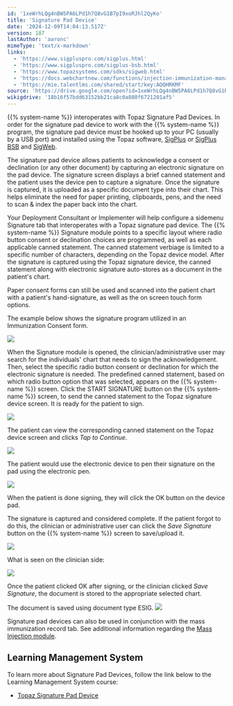 ```yaml
---
id: '1xeWrhLQg4nBW5PA6LPd1h7Q8vG1B7pI9xoRJhl2QyKo'
title: 'Signature Pad Device'
date: '2024-12-09T14:04:13.517Z'
version: 187
lastAuthor: 'aaronc'
mimeType: 'text/x-markdown'
links:
  - 'https://www.sigpluspro.com/sigplus.html'
  - 'https://www.sigpluspro.com/sigplus-bsb.html'
  - 'https://www.topazsystems.com/sdks/sigweb.html'
  - 'https://docs.webchartnow.com/functions/injection-immunization-management/injection-program-tab-recording-mass-injections/'
  - 'https://mie.talentlms.com/shared/start/key:AQQHRKMF'
source: 'https://drive.google.com/open?id=1xeWrhLQg4nBW5PA6LPd1h7Q8vG1B7pI9xoRJhl2QyKo'
wikigdrive: '18b16f57bdd63152bb21ca8c0a880f6721201af5'
---
```

{{% system-name %}} interoperates with Topaz Signature Pad Devices.  In order for the signature pad device to work with the {{% system-name %}} program, the signature pad device must be hooked up to your PC (usually by a USB port) and installed using the Topaz software, [SigPlus](https://www.sigpluspro.com/sigplus.html) or [SigPlus BSB](https://www.sigpluspro.com/sigplus-bsb.html) and [SigWeb](https://www.topazsystems.com/sdks/sigweb.html).

The signature pad device allows patients to acknowledge a consent or declination (or any other document) by capturing an electronic signature on the pad device. The signature screen displays a brief canned statement and the patient uses the device pen to capture a signature. Once the signature is captured, it is uploaded as a specific document type into their chart. This helps eliminate the need for paper printing, clipboards, pens, and the need to scan & index the paper back into the chart.

Your Deployment Consultant or Implementer will help configure a sidemenu Signature tab that interoperates with a Topaz signature pad device.  The {{% system-name %}} Signature module points to a specific layout where radio button consent or declination choices are programmed, as well as each applicable canned statement. The canned statement verbiage is limited to a specific number of characters, depending on the Topaz device model.  After the signature is captured using the Topaz signature device, the canned statement along with electronic signature auto-stores as a document in the patient's chart.

Paper consent forms can still be used and scanned into the patient chart with a patient's hand-signature, as well as the on screen touch form options.

The example below shows the signature program utilized in an Immunization Consent form.

![](../signature-pad-device.assets/a5c60a8a1634c8473132665402b9f8fe.png)

When the Signature module is opened, the clinician/administrative user may search for the individuals' chart that needs to sign the acknowledgement. Then, select the specific radio button consent or declination for which the electronic signature is needed.  The predefined canned statement, based on which radio button option that was selected, appears on the {{% system-name %}} screen. Click the START SIGNATURE button on the {{% system-name %}} screen, to send the canned statement to the Topaz signature device screen. It is ready for the patient to sign.

![](../signature-pad-device.assets/e138e7a64dec9093565350b916aeaa86.png)

The patient can view the corresponding canned statement on the Topaz device screen and clicks *Tap to Continue*.

![](../signature-pad-device.assets/1c140a296726a58014aa22ed39cc2634.png)

The patient would use the electronic device to pen their signature on the pad using the electronic pen.

![](../signature-pad-device.assets/12bc33dfd5c4721e6326cbdfc860d6b6.png)

When the patient is done signing, they will click the OK button on the device pad.

The signature is captured and considered complete.  If the patient forgot to do this, the clinician or administrative user can click the *Save Signature* button on the {{% system-name %}} screen to save/upload it.

![](../signature-pad-device.assets/3658b26c92ab409305e4afcab63421ea.png)

What is seen on the clinician side:

![](../signature-pad-device.assets/28a780f464f76d223b19356814c00ce0.png)

Once the patient clicked OK after signing, or the clinician clicked *Save Signature*, the document is stored to the appropriate selected chart.

The document is saved using document type ESIG. 
![](../signature-pad-device.assets/abe990adfbc706dc1e0dff6ec786952d.png)

Signature pad devices can also be used in conjunction with the mass immunization record tab. See additional information regarding the [Mass Injection module](https://docs.webchartnow.com/functions/injection-immunization-management/injection-program-tab-recording-mass-injections/).

## Learning Management System

To learn more about Signature Pad Devices, follow the link below to the Learning Management System course:

* [Topaz Signature Pad Device](https://mie.talentlms.com/shared/start/key:AQQHRKMF)
